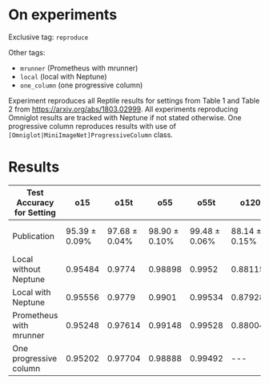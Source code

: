 # On experiments
 
Exclusive tag: `reproduce`

Other tags:
- `mrunner` (Prometheus with mrunner)
- `local` (local with Neptune)
- `one_column` (one progressive column)

Experiment reproduces all Reptile results for settings from Table 1 and Table 2 from https://arxiv.org/abs/1803.02999. All experiments reproducing Omniglot results are tracked with Neptune if not stated otherwise. One progressive column reproduces results with use of `[Omniglot|MiniImageNet]ProgressiveColumn` class.

# Results

Test Accuracy for Setting | o15 | o15t | o55 | o55t | o120 | o120t | o520 | o520t | m15 | m15t | m55 | m55t
--- | --- | --- | --- |--- |--- |--- |--- |--- |--- |--- |--- | ---
Publication | 95.39 ± 0.09% | 97.68 ± 0.04% | 98.90 ± 0.10% | 99.48 ± 0.06% | 88.14 ± 0.15% | 89.43 ± 0.14% | 96.65 ± 0.33% | 97.12 ± 0.32% | 47.07 ± 0.26% | 49.97 ± 0.32% | 62.74 ± 0.37% | 65.99 ± 0.58%
Local without Neptune | 0.95484 | 0.9774 | 0.98898 | 0.9952 | 0.881155 | 0.89296 | 0.965645 | 0.9755 | --- | --- | --- | ---
Local with Neptune | 0.95556 | 0.9779 | 0.9901 | 0.99534 | 0.87928 | 0.89129 | 0.965305 | 0.970515 | --- | --- | --- | ---
Prometheus with mrunner | 0.95248 | 0.97614 | 0.99148 | 0.99528 | 0.88004 | 0.891275 | 0.965595 | 0.969905 | 0.47154 | 0.49234 | 0.6332 | 0.66136
One progressive column| 0.95202 | 0.97704 | 0.98888 | 0.99492 | --- | --- | --- | --- | 0.46272 | 0.50194 | 0.6365 | 0.65966
